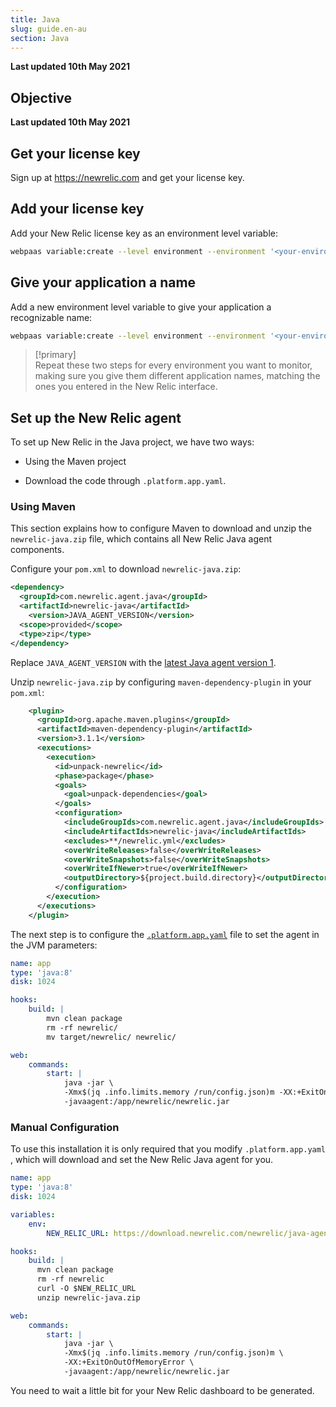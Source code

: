 ```yaml
---
title: Java
slug: guide.en-au
section: Java
---
```


**Last updated 10th May 2021**



## Objective  

**Last updated 10th May 2021**


## Get your license key

Sign up at https://newrelic.com and get your license key.

## Add your license key

Add your New Relic license key as an environment level variable:

```bash
webpaas variable:create --level environment --environment '<your-environment>' --visible-build false --inheritable false env:NEW_RELIC_LICENSE_KEY --value '<your-new-relic-license-key>'
```

## Give your application a name

Add a new environment level variable to give your application a recognizable name:

```bash
webpaas variable:create --level environment --environment '<your-environment>' --visible-build false --inheritable false env:NEW_RELIC_APP_NAME --value '<your-application-name>'
```

> [!primary]  
> Repeat these two steps for every environment you want to monitor, making sure you give them different application names, matching the ones you entered in the New Relic interface.
> 

## Set up the New Relic agent

To set up New Relic in the Java project, we have two ways:

- Using the Maven project


- Download the code through `.platform.app.yaml`.



### Using Maven

This section explains how to configure Maven to download and unzip the `newrelic-java.zip` file, which contains all New Relic Java agent components.

Configure your `pom.xml` to download `newrelic-java.zip`:

```xml
<dependency>
  <groupId>com.newrelic.agent.java</groupId>
  <artifactId>newrelic-java</artifactId>
    <version>JAVA_AGENT_VERSION</version>
  <scope>provided</scope>
  <type>zip</type>
</dependency>
```

Replace `JAVA_AGENT_VERSION` with the [latest Java agent version 1](https://docs.newrelic.com/docs/agents/java-agent/getting-started/java-release-notes).

Unzip `newrelic-java.zip` by configuring `maven-dependency-plugin` in your `pom.xml`:

```xml
    <plugin>
      <groupId>org.apache.maven.plugins</groupId>
      <artifactId>maven-dependency-plugin</artifactId>
      <version>3.1.1</version>
      <executions>
        <execution>
          <id>unpack-newrelic</id>
          <phase>package</phase>
          <goals>
            <goal>unpack-dependencies</goal>
          </goals>
          <configuration>
            <includeGroupIds>com.newrelic.agent.java</includeGroupIds>
            <includeArtifactIds>newrelic-java</includeArtifactIds>
            <excludes>**/newrelic.yml</excludes>
            <overWriteReleases>false</overWriteReleases>
            <overWriteSnapshots>false</overWriteSnapshots>
            <overWriteIfNewer>true</overWriteIfNewer>
            <outputDirectory>${project.build.directory}</outputDirectory>
          </configuration>
        </execution>
      </executions>
    </plugin>
```

The next step is to configure the [`.platform.app.yaml`](../../../configuration-app) file to set the agent in the JVM parameters:

```yaml
name: app
type: 'java:8'
disk: 1024

hooks:
    build: |
        mvn clean package
        rm -rf newrelic/
        mv target/newrelic/ newrelic/

web:
    commands:
        start: |
            java -jar \
            -Xmx$(jq .info.limits.memory /run/config.json)m -XX:+ExitOnOutOfMemoryError \
            -javaagent:/app/newrelic/newrelic.jar
```

### Manual Configuration

To use this installation it is only required that you modify `.platform.app.yaml` , which will download and set the New Relic Java agent for you.

```yaml
name: app
type: 'java:8'
disk: 1024

variables:
    env:
        NEW_RELIC_URL: https://download.newrelic.com/newrelic/java-agent/newrelic-agent/current/newrelic-java.zip

hooks:
    build: |
      mvn clean package
      rm -rf newrelic
      curl -O $NEW_RELIC_URL
      unzip newrelic-java.zip

web:
    commands:
        start: |
            java -jar \
            -Xmx$(jq .info.limits.memory /run/config.json)m \
            -XX:+ExitOnOutOfMemoryError \
            -javaagent:/app/newrelic/newrelic.jar
```

You need to wait a little bit for your New Relic dashboard to be generated.
